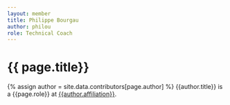 ```yaml
---
layout: member
title: Philippe Bourgau
author: philou
role: Technical Coach
---
```


# {{ page.title}}
{% assign author = site.data.contributors[page.author] %}
{{author.title}} is a {{page.role}} at [{{author.affiliation}}]({{author.url}}).
